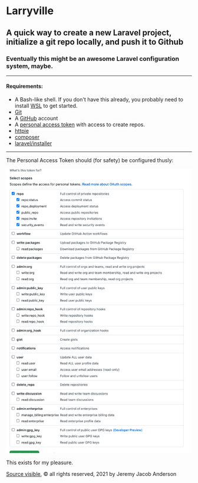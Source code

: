 # Larryville

## A quick way to create a new Laravel project, initialize a git repo locally, and push it to Github

### Eventually this might be an awesome Laravel configuration system, maybe.

____
#### Requirements:

- A Bash-like shell. If you don't have this already, you probably need to install [WSL](https://docs.microsoft.com/en-us/windows/wsl/install-win10) to get started.
- [Git](https://git-scm.com/book/en/v2/Getting-Started-Installing-Git)
- A [GitHub](https://github.com/) account
- A [personal access token](https://github.com/settings/tokens) with access to create repos.
- [httpie](https://httpie.io)
- [composer](https://getcomposer.org/)  
- [laravel/installer](https://packagist.org/packages/laravel/installer) 
____

The Personal Access Token should (for safety) be configured thusly: 

![Image of Personal Access Token scope configuration](assets/token.scopes.png)

This exists for my pleasure.

[Source visible](LICENSE.MD), &copy; all rights reserved, 2021 by Jeremy Jacob Anderson


